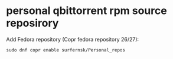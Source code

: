 # personal qbittorrent rpm source reposirory

Add Fedora repository (Copr fedora repository 26/27):
```
sudo dnf copr enable surfernsk/Personal_repos
```
